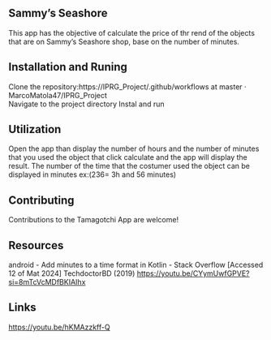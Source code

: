 ## Sammy’s Seashore


This app has the objective of calculate the price of thr rend of the objects that are on Sammy’s Seashore shop, base on the number of minutes.


## Installation and Runing  
Clone the repository:https://IPRG_Project/.github/workflows at master · MarcoMatola47/IPRG_Project  
Navigate to the project directory 
Instal and run 

 

## Utilization 
Open the app than display the number of hours and the number of minutes that you used the object that click calculate and the app will display the result. The number of the time that the costumer used the object can be displayed in minutes ex:(236= 3h and 56 minutes) 

 
## Contributing 


Contributions to the Tamagotchi App are welcome! 

 
## Resources 

 
android - Add minutes to a time format in Kotlin - Stack Overflow [Accessed 12 of Mat 2024] 
TechdoctorBD (2019) https://youtu.be/CYymUwfGPVE?si=8mTcVcMDfBKIAIhx 


## Links
https://youtu.be/hKMAzzkff-Q 


  

 
